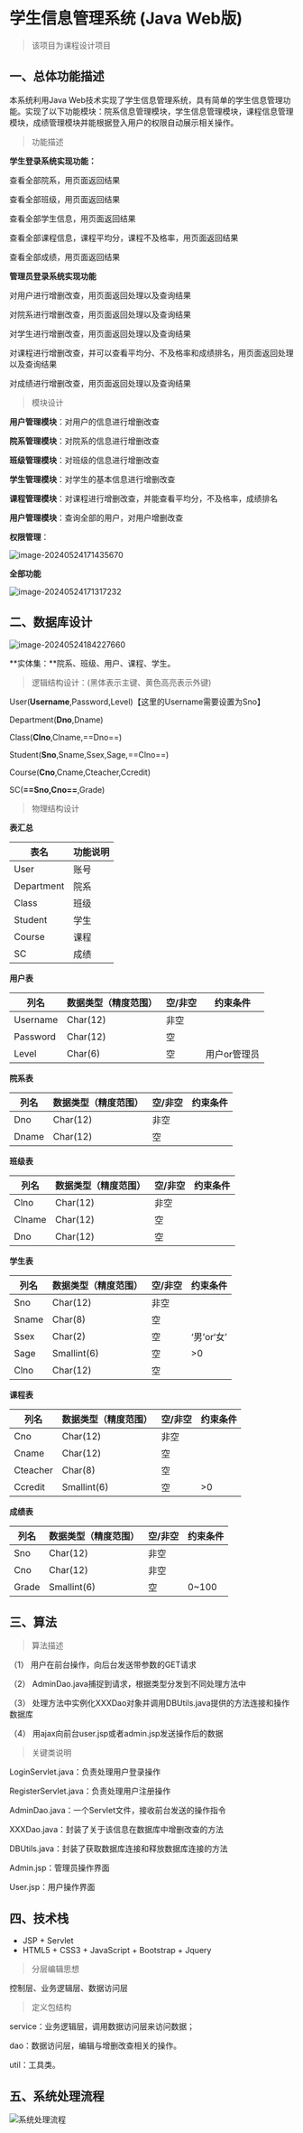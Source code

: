 # 学生信息管理系统 (Java Web版)

> 该项目为课程设计项目

## 一、总体功能描述

本系统利用Java Web技术实现了学生信息管理系统，具有简单的学生信息管理功能。实现了以下功能模块：院系信息管理模块，学生信息管理模块，课程信息管理模块，成绩管理模块并能根据登入用户的权限自动展示相关操作。

> 功能描述

**学生登录系统实现功能：**

查看全部院系，用页面返回结果

查看全部班级，用页面返回结果

查看全部学生信息，用页面返回结果

查看全部课程信息，课程平均分，课程不及格率，用页面返回结果

查看全部成绩，用页面返回结果

**管理员登录系统实现功能**

对用户进行增删改查，用页面返回处理以及查询结果

对院系进行增删改查，用页面返回处理以及查询结果

对学生进行增删改查，用页面返回处理以及查询结果

对课程进行增删改查，并可以查看平均分、不及格率和成绩排名，用页面返回处理以及查询结果

对成绩进行增删改查，用页面返回处理以及查询结果

> 模块设计

**用户管理模块**：对用户的信息进行增删改查

**院系管理模块**：对院系的信息进行增删改查

**班级管理模块**：对班级的信息进行增删改查

**学生管理模块**：对学生的基本信息进行增删改查

**课程管理模块**：对课程进行增删改查，并能查看平均分，不及格率，成绩排名

**用户管理模块**：查询全部的用户，对用户增删改查

**权限管理**：

![image-20240524171435670](README.assets/image-20240524171435670.png)

**全部功能**

![image-20240524171317232](README.assets/image-20240524171317232.png)

## 二、数据库设计

![image-20240524184227660](README.assets/image-20240524184227660.png)

**实体集：**院系、班级、用户、课程、学生。

> 逻辑结构设计：(黑体表示主键、黄色高亮表示外键)

User(**Username**,Password,Level)【这里的Username需要设置为Sno】

Department(**Dno**,Dname)

Class(**Clno**,Clname,==Dno==)

Student(**Sno**,Sname,Ssex,Sage,==Clno==)

Course(**Cno**,Cname,Cteacher,Ccredit)

SC(**==Sno,Cno==**,Grade)



> 物理结构设计

**表汇总**

| 表名       | 功能说明 |
| ---------- | -------- |
| User       | 账号     |
| Department | 院系     |
| Class      | 班级     |
| Student    | 学生     |
| Course     | 课程     |
| SC         | 成绩     |



**用户表**

| 列名     | 数据类型（精度范围） | 空/非空 | 约束条件     |
| -------- | -------------------- | ------- | ------------ |
| Username | Char(12)             | 非空    |              |
| Password | Char(12)             | 空      |              |
| Level    | Char(6)              | 空      | 用户or管理员 |



**院系表**

| 列名  | 数据类型（精度范围） | 空/非空 | 约束条件 |
| ----- | -------------------- | ------- | -------- |
| Dno   | Char(12)             | 非空    |          |
| Dname | Char(12)             | 空      |          |



**班级表**

| 列名   | 数据类型（精度范围） | 空/非空 | 约束条件 |
| ------ | -------------------- | ------- | -------- |
| Clno   | Char(12)             | 非空    |          |
| Clname | Char(12)             | 空      |          |
| Dno    | Char(12)             | 空      |          |



**学生表**

| 列名  | 数据类型（精度范围） | 空/非空 | 约束条件   |
| ----- | -------------------- | ------- | ---------- |
| Sno   | Char(12)             | 非空    |            |
| Sname | Char(8)              | 空      |            |
| Ssex  | Char(2)              | 空      | ‘男’or‘女’ |
| Sage  | Smallint(6)          | 空      | >0         |
| Clno  | Char(12)             | 空      |            |

**课程表**

| 列名     | 数据类型（精度范围） | 空/非空 | 约束条件 |
| -------- | -------------------- | ------- | -------- |
| Cno      | Char(12)             | 非空    |          |
| Cname    | Char(12)             | 空      |          |
| Cteacher | Char(8)              | 空      |          |
| Ccredit  | Smallint(6)          | 空      | >0       |

**成绩表**

| 列名  | 数据类型（精度范围） | 空/非空 | 约束条件 |
| ----- | -------------------- | ------- | -------- |
| Sno   | Char(12)             | 非空    |          |
| Cno   | Char(12)             | 非空    |          |
| Grade | Smallint(6)          | 空      | 0~100    |

## 三、算法

> 算法描述

（1） 用户在前台操作，向后台发送带参数的GET请求

（2） AdminDao.java捕捉到请求，根据类型分发到不同处理方法中

（3） 处理方法中实例化XXXDao对象并调用DBUtils.java提供的方法连接和操作数据库

（4） 用ajax向前台user.jsp或者admin.jsp发送操作后的数据



> 关键类说明

LoginServlet.java：负责处理用户登录操作

RegisterServlet.java：负责处理用户注册操作

AdminDao.java：一个Servlet文件，接收前台发送的操作指令

XXXDao.java：封装了关于该信息在数据库中增删改查的方法

DBUtils.java：封装了获取数据库连接和释放数据库连接的方法

Admin.jsp：管理员操作界面

User.jsp：用户操作界面

## 四、技术栈

- JSP + Servlet
- HTML5 + CSS3 + JavaScript + Bootstrap + Jquery



> 分层编辑思想

控制层、业务逻辑层、数据访问层



> 定义包结构

service：业务逻辑层，调用数据访问层来访问数据；

dao：数据访问层，编辑与增删改查相关的操作。

util：工具类。



## 五、系统处理流程

![系统处理流程](README.assets/%E7%B3%BB%E7%BB%9F%E5%A4%84%E7%90%86%E6%B5%81%E7%A8%8B.jpg)